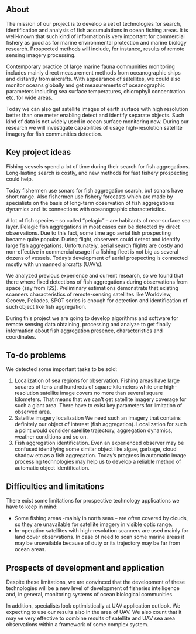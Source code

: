 ## About

The mission of our project is to develop a set of technologies for search, identification and analysis of fish accumulations in ocean fishing areas. It is well-known that such kind of information is very important for commercial fishery as good as for marine environmental protection and marine biology research. Prospected methods will include, for instance, results of remote sensing imagery processing.

Contemporary practice of large marine fauna communities monitoring includes mainly direct measurement methods from oceanographic ships and distantly from aircrafts. With appearance of satellites, we could also monitor oceans globally and get measurements of oceanographic parameters including sea surface temperatures, chlorophyll concentration etc. for wide areas.

Today we can also get satellite images of earth surface with high resolution better than one meter enabling detect and identify separate objects. Such kind of data is not widely used in ocean surface monitoring now. During our research we will investigate capabilities of usage high-resolution satellite imagery for fish communities detection.

## Key project ideas

Fishing vessels spend a lot of time during their search for fish aggregations. Long-lasting search is costly, and new methods for fast fishery prospecting could help.

Today fishermen use sonars for fish aggregation search, but sonars have short range. Also fishermen use fishery forecasts which are made by specialists on the basis of long-term observation of fish aggregations dynamics and its connections with oceanographic characteristics.

A lot of fish species – so called “pelagic” – are habitants of near-surface sea layer. Pelagic fish aggregations in most cases can be detected by direct observations. Due to this fact, some time ago aerial fish prospecting became quite popular. During flight, observers could detect and identify large fish aggregations. Unfortunately, aerial search flights are costly and non-effective in commercial usage if a fishing fleet is not big as several dozens of vessels. Today’s development of aerial prospecting is connected mostly with unmanned aircrafts (UAV’s).

We analyzed previous experience and current research, so we found that there where fixed detections of fish aggregations during observations from space (say from ISS). Preliminary estimations demonstrate that existing scanners characteristics of remote-sensing satellites like Worldview, Geoeye, Peliades, SPOT series is enough for detection and identification of such object like fish aggregation.

During this project we are going to develop algorithms and software for remote sensing data obtaining, processing and analyze to get finally information about fish aggregation presence, characteristics and coordinates.

## To-do problems

We detected some important tasks to be sold:

1. Localization of sea regions for observation.
Fishing areas have large squares of tens and hundreds of square kilometers while one high-resolution satellite image covers no more than several square kilometers. That means that we can’t get satellite imagery coverage for such a giant area. There have to exist key parameters for limitation of observed area.
2. Satellite imagery localization
We need such an imagery that contains definitely our object of interest (fish aggregation). Localization for such a point would consider satellite trajectory, aggregation dynamics, weather conditions and so on.
3. Fish aggregation identification. Even an experienced observer may be confused identifying some similar object like algae, garbage, cloud shadow etc.as a fish aggregation. Today’s progress in automatic image processing technologies may help us to develop a reliable method of automatic object identification.

## Difficulties and limitations

There exist some limitations for prospective technology applications we have to keep in mind:
- Some fishing areas  -mainly in north seas – are often covered by clouds, so they are unavailable for satellite imagery in visible optic range.
- In-operation satellites with high-resolution scanners are used mainly for land cover observations. In case of need to scan some marine areas it may be unavailable because of duty or its trajectory may be far from ocean areas.

## Prospects of development and application

Despite these limitations, we are convinced that the development of these technologies will be a new level of development of fisheries intelligence and, in general, monitoring systems of ocean biological communities.

In addition, specialists look optimistically at UAV application outlook. We expecting to use our results also in the area of UAV. We also count that it may ve very effective to combine results of satellite and UAV sea area observations within a framework of some complex system.
